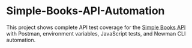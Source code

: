 # Simple-Books-API-Automation
This project shows complete API test coverage for the [Simple Books API](https://simple-books-api.glitch.me/) with Postman, environment variables, JavaScript tests, and Newman CLI automation.
